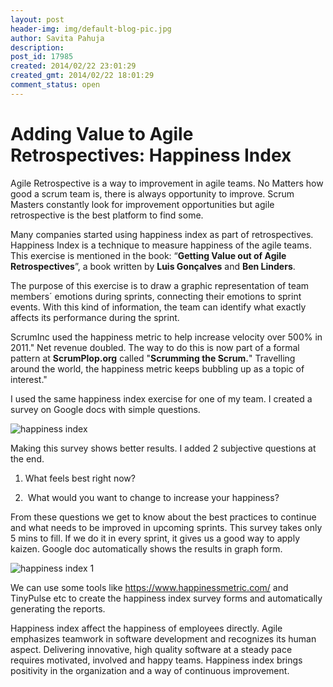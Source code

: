 ```yaml
---
layout: post
header-img: img/default-blog-pic.jpg
author: Savita Pahuja
description: 
post_id: 17985
created: 2014/02/22 23:01:29
created_gmt: 2014/02/22 18:01:29
comment_status: open
---
```


# Adding Value to Agile Retrospectives: Happiness Index

Agile Retrospective is a way to improvement in agile teams. No Matters how good a scrum team is, there is always opportunity to improve. Scrum Masters constantly look for improvement opportunities but agile retrospective is the best platform to find some.

Many companies started using happiness index as part of retrospectives. Happiness Index is a technique to measure happiness of the agile teams. This exercise is mentioned in the book: “**Getting Value out of Agile Retrospectives**”, a book written by **Luis Gonçalves** and **Ben Linders**.

The purpose of this exercise is to draw a graphic representation of team members´ emotions during sprints, connecting their emotions to sprint events. With this kind of information, the team can identify what exactly affects its performance during the sprint.

ScrumInc used the happiness metric to help increase velocity over 500% in 2011." Net revenue doubled. The way to do this is now part of a formal pattern at **ScrumPlop.org** called "**Scrumming the Scrum.**" Travelling around the world, the happiness metric keeps bubbling up as a topic of interest."

I used the same happiness index exercise for one of my team. I created a survey on Google docs with simple questions.

![happiness index][1]

Making this survey shows better results. I added 2 subjective questions at the end.

1) What feels best right now?

2)  What would you want to change to increase your happiness?

From these questions we get to know about the best practices to continue and what needs to be improved in upcoming sprints. This survey takes only 5 mins to fill. If we do it in every sprint, it gives us a good way to apply kaizen. Google doc automatically shows the results in graph form. 

![happiness index 1][2]

We can use some tools like <https://www.happinessmetric.com/> and TinyPulse etc to create the happiness index survey forms and automatically generating the reports.

Happiness index affect the happiness of employees directly. Agile emphasizes teamwork in software development and recognizes its human aspect. Delivering innovative, high quality software at a steady pace requires motivated, involved and happy teams. Happiness index brings positivity in the organization and a way of continuous improvement.

   [1]: http://xebee.xebia.in/wp-content/uploads/2014/02/happiness-index.jpg
   [2]: http://xebee.xebia.in/wp-content/uploads/2014/02/happiness-index-1.jpg